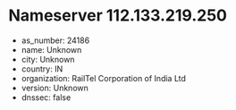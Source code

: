 # Nameserver 112.133.219.250

* as_number: 24186
* name: Unknown
* city: Unknown
* country: IN
* organization: RailTel Corporation of India Ltd
* version: Unknown
* dnssec: false
